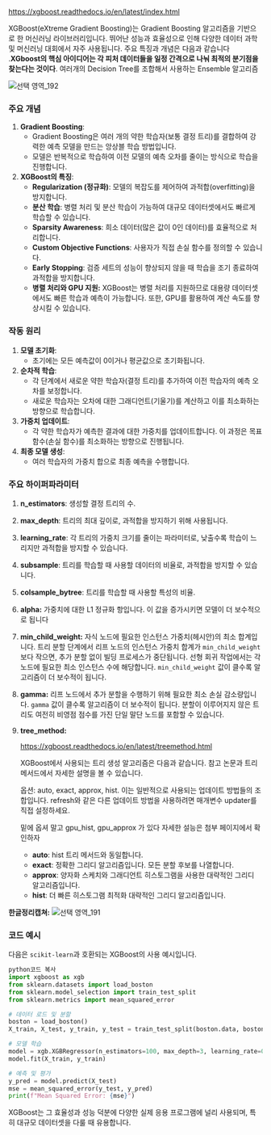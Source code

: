 
https://xgboost.readthedocs.io/en/latest/index.html

XGBoost(eXtreme Gradient Boosting)는 Gradient Boosting 알고리즘을 기반으로 한 머신러닝 라이브러리입니다. 뛰어난 성능과 효율성으로 인해 다양한 데이터 과학 및 머신러닝 대회에서 자주 사용됩니다. 주요 특징과 개념은 다음과 같습니다 .**XGboost의 핵심 아이디어는 각 피처 데이터들을 일정 간격으로 나눠 최적의 분기점을 찾는다는 것이다**. 여러개의 Decision Tree를 조합해서 사용하는 Ensemble 알고리즘

![선택 영역_192](https://github.com/user-attachments/assets/e8c23ea2-7b3f-4dae-9cb3-c145c90a4d74)

### 주요 개념

1. **Gradient Boosting**:
    - Gradient Boosting은 여러 개의 약한 학습자(보통 결정 트리)를 결합하여 강력한 예측 모델을 만드는 앙상블 학습 방법입니다.
    - 모델은 반복적으로 학습하여 이전 모델의 예측 오차를 줄이는 방식으로 학습을 진행합니다.
2. **XGBoost의 특징**:
    - **Regularization (정규화)**: 모델의 복잡도를 제어하여 과적합(overfitting)을 방지합니다.
    - **분산 학습**: 병렬 처리 및 분산 학습이 가능하여 대규모 데이터셋에서도 빠르게 학습할 수 있습니다.
    - **Sparsity Awareness**: 희소 데이터(많은 값이 0인 데이터)를 효율적으로 처리합니다.
    - **Custom Objective Functions**: 사용자가 직접 손실 함수를 정의할 수 있습니다.
    - **Early Stopping**: 검증 세트의 성능이 향상되지 않을 때 학습을 조기 종료하여 과적합을 방지합니다.
    - **병렬 처리와 GPU 지원:**  XGBoost는 병렬 처리를 지원하므로 대용량 데이터셋에서도 빠른 학습과 예측이 가능합니다. 또한, GPU를 활용하여 계산 속도를 향상시킬 수 있습니다.

### 작동 원리

1. **모델 초기화**:
    - 초기에는 모든 예측값이 0이거나 평균값으로 초기화됩니다.
2. **순차적 학습**:
    - 각 단계에서 새로운 약한 학습자(결정 트리)를 추가하여 이전 학습자의 예측 오차를 보정합니다.
    - 새로운 학습자는 오차에 대한 그래디언트(기울기)를 계산하고 이를 최소화하는 방향으로 학습합니다.
3. **가중치 업데이트**:
    - 각 약한 학습자가 예측한 결과에 대한 가중치를 업데이트합니다. 이 과정은 목표 함수(손실 함수)를 최소화하는 방향으로 진행됩니다.
4. **최종 모델 생성**:
    - 여러 학습자의 가중치 합으로 최종 예측을 수행합니다.

### 주요 하이퍼파라미터

1. **n_estimators**: 생성할 결정 트리의 수.
2. **max_depth**: 트리의 최대 깊이로, 과적합을 방지하기 위해 사용됩니다.
3. **learning_rate**: 각 트리의 가중치 크기를 줄이는 파라미터로, 낮출수록 학습이 느리지만 과적합을 방지할 수 있습니다.
4. **subsample**: 트리를 학습할 때 사용할 데이터의 비율로, 과적합을 방지할 수 있습니다.
5. **colsample_bytree**: 트리를 학습할 때 사용할 특성의 비율.
6. **alpha:** 가중치에 대한 L1 정규화 항입니다. 이 값을 증가시키면 모델이 더 보수적으로 됩니다
7. **min_child_weight:** 자식 노드에 필요한 인스턴스 가중치(헤시안)의 최소 합계입니다. 트리 분할 단계에서 리프 노드의 인스턴스 가중치 합계가 `min_child_weight`보다 작으면, 추가 분할 없이 빌딩 프로세스가 중단됩니다. 선형 회귀 작업에서는 각 노드에 필요한 최소 인스턴스 수에 해당합니다. `min_child_weight` 값이 클수록 알고리즘이 더 보수적이 됩니다.
8. **gamma:** 리프 노드에서 추가 분할을 수행하기 위해 필요한 최소 손실 감소량입니다. `gamma` 값이 클수록 알고리즘이 더 보수적이 됩니다. 분할이 이루어지지 않은 트리도 여전히 비영점 점수를 가진 단일 말단 노드를 포함할 수 있습니다.
9. **tree_method:**
    
    https://xgboost.readthedocs.io/en/latest/treemethod.html
    
    XGBoost에서 사용되는 트리 생성 알고리즘은 다음과 같습니다. 참고 논문과 트리 메서드에서 자세한 설명을 볼 수 있습니다.
    
    옵션: auto, exact, approx, hist. 이는 일반적으로 사용되는 업데이트 방법들의 조합입니다. refresh와 같은 다른 업데이트 방법을 사용하려면 매개변수 updater를 직접 설정하세요.
    
    밑에 옵셔 말고 gpu_hist, gpu_approx 가 있다 자세한 설능은 첨부 페이지에서 확인하자
    
    - **auto**: hist 트리 메서드와 동일합니다.
    - **exact**: 정확한 그리디 알고리즘입니다. 모든 분할 후보를 나열합니다.
    - **approx**: 양자화 스케치와 그래디언트 히스토그램을 사용한 대략적인 그리디 알고리즘입니다.
    - **hist**: 더 빠른 히스토그램 최적화 대략적인 그리디 알고리즘입니다.

**한글정리캡쳐:**
![선택 영역_191](https://github.com/user-attachments/assets/52092e9a-0d81-4954-9631-45d51546cd90)

### 코드 예시

다음은 `scikit-learn`과 호환되는 XGBoost의 사용 예시입니다.

```python
python코드 복사
import xgboost as xgb
from sklearn.datasets import load_boston
from sklearn.model_selection import train_test_split
from sklearn.metrics import mean_squared_error

# 데이터 로드 및 분할
boston = load_boston()
X_train, X_test, y_train, y_test = train_test_split(boston.data, boston.target, test_size=0.2, random_state=42)

# 모델 학습
model = xgb.XGBRegressor(n_estimators=100, max_depth=3, learning_rate=0.1)
model.fit(X_train, y_train)

# 예측 및 평가
y_pred = model.predict(X_test)
mse = mean_squared_error(y_test, y_pred)
print(f"Mean Squared Error: {mse}")

```

XGBoost는 그 효율성과 성능 덕분에 다양한 실제 응용 프로그램에 널리 사용되며, 특히 대규모 데이터셋을 다룰 때 유용합니다.